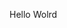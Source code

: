 Hello Wolrd









































































































































































































































































































































































































































































































































































































































































































































































































































































































































































































































































































































































































































































































































































































































































































































































































































































































































































































































































































































































































































































































































































































































































































































































































































































































































































































































































































































































































































































































































































































































































































































































































































































































































































































































































































































































































































































































































































































































































































































































































































































































































































































































































































































































































































































































































































































































































































































































































































































































































































































































































































































































































































































































































































































































































































































































































































































































































































































































































































































































































































































































































































































































































































